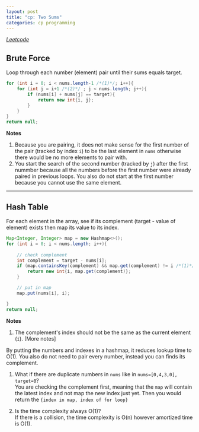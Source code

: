 ```yaml
---
layout: post
title: "cp: Two Sums"
categories: cp programming
---
```


*[Leetcode](https://leetcode.com/problems/two-sum/)*

## Brute Force
Loop through each number (element) pair until their sums equals target.
```java
for (int i = 0; i < nums.length-1 /*(1)*/; i++){
    for (int j = i+1 /*(2)*/ ; j < nums.length; j++){
        if (nums[i] + nums[j] == target){
            return new int{i, j};
        }
    }
}
return null;
```
**Notes**  
1. Because you are pairing, it does not make sense for the first number of the pair (tracked by index `i`) to be the last element in `nums` otherwise there would be no more elements to pair with.
2. You start the search of the second number (tracked by `j`) after the first nummber because all the numbers before the first number were already paired in previous loops. You also do not start at the first number because you cannot use the same element.

---

## Hash Table
For each element in the array, see if its complement (target - value of element) exists then map its value to its index.  
```java
Map<Integer, Integer> map = new Hashmap<>();
for (int i = 0; i < nums.length; i++){
    
    // check complement
    int complement = target - nums[i];
    if (map.containsKey(complement) && map.get(complement) != i /*(1)*/){
        return new int{i, map.get(complement)};
    }

    // put in map
    map.put(nums[i], i);

}
return null;
```
**Notes**
1. The complement's index should not be the same as the current element (`i`). [More notes]

By putting the numbers and indexes in a hashmap, it reduces lookup time to O(1). You also do not need to pair every number, instead you can finds its complement.

1. What if there are duplicate numbers in `nums` like in `nums=[0,4,3,0], target=0`?  
You are checking the complement first, meaning that the `map` will contain the latest index and not map the new index just yet.  Then you would return the `{index in map, index of for loop}`

2. Is the time complexity always O(1)?  
If there is a collision, the time complexity is O(n) however amortized time is O(1).



